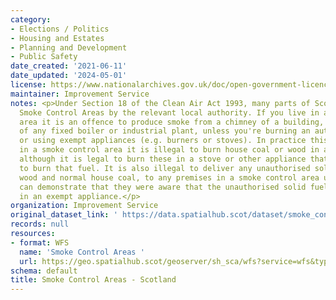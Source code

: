 ```yaml
---
category:
- Elections / Politics
- Housing and Estates
- Planning and Development
- Public Safety
date_created: '2021-06-11'
date_updated: '2024-05-01'
license: https://www.nationalarchives.gov.uk/doc/open-government-licence/version/3/
maintainer: Improvement Service
notes: <p>Under Section 18 of the Clean Air Act 1993, many parts of Scotland are declared
  Smoke Control Areas by the relevant local authority. If you live in a smoke control
  area it is an offence to produce smoke from a chimney of a building, or a chimney
  of any fixed boiler or industrial plant, unless you're burning an authorised fuel
  or using exempt appliances (e.g. burners or stoves). In practice this means that
  in a smoke control area it is illegal to burn house coal or wood in an open fire,
  although it is legal to burn these in a stove or other appliance that has been approved
  to burn that fuel. It is also illegal to deliver any unauthorised solid fuels, e.g.
  wood and normal house coal, to any premises in a smoke control area unless the seller
  can demonstrate that they were aware that the unauthorised solid fuel is to be burnt
  in an exempt appliance.</p>
organization: Improvement Service
original_dataset_link: ' https://data.spatialhub.scot/dataset/smoke_control_areas-is'
records: null
resources:
- format: WFS
  name: 'Smoke Control Areas '
  url: https://geo.spatialhub.scot/geoserver/sh_sca/wfs?service=wfs&typeName=sh_sca:pub_sca
schema: default
title: Smoke Control Areas - Scotland
---
```

